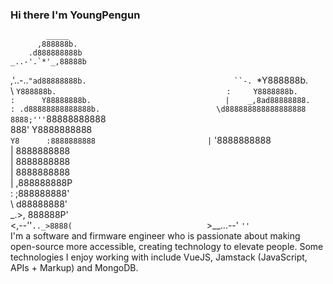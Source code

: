 ### Hi there I'm YoungPengun
            _____                                                    
          ,888888b.                                                    
        .d888888888b                                            
    _..-'.`*'_,88888b                                      
  ,'..-..`"ad88888888b.                                
         ``-. `*Y888888b.                                     
             \   `Y888888b.                                     
             :     Y8888888b.                                 
             :      Y88888888b.                             
             |    _,8ad88888888.                         
             : .d88888888888888b.                         
             \d888888888888888888                  
             8888;'''`88888888888                       
             888'     Y8888888888                         
             `Y8      :8888888888                        
              |`      '8888888888              
              |        8888888888                 
              |        8888888888                      
              |        8888888888                    
              |       ,888888888P                       
              :       ;888888888'                      
               \      d88888888'                
              _.>,    888888P'                              
            <,--''`.._>8888(                             
             `>__...--' `''`      
I'm a software and firmware engineer who is passionate about making open-source more accessible, creating technology to elevate people. Some technologies I enjoy working with include VueJS, Jamstack (JavaScript, APIs + Markup) and MongoDB.                                            

<!--
**YoungPenguin/YoungPenguin** is a ✨ _special_ ✨ repository because its `README.md` (this file) appears on your GitHub profile.

Here are some ideas to get you started:

- 🔭 I’m currently working on ...
- 🌱 I’m currently learning ...
- 👯 I’m looking to collaborate on ...
- 🤔 I’m looking for help with ...
- 💬 Ask me about ...
- 📫 How to reach me: ...
- 😄 Pronouns: ...
- ⚡ Fun fact: ...
-->
